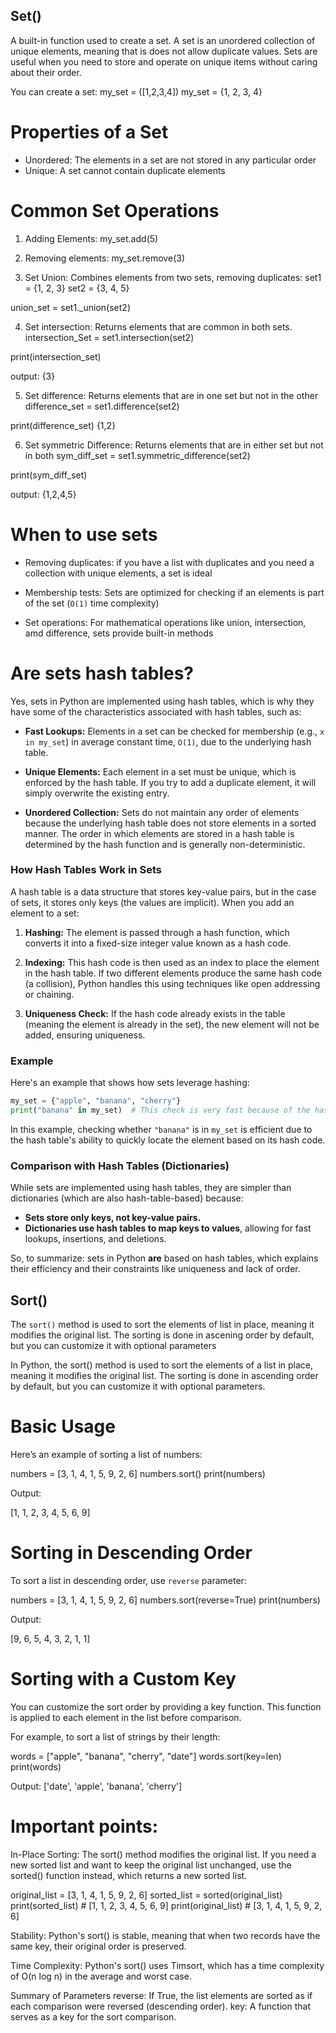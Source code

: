 ## Set()
A built-in function used to create a set. A set is an unordered collection of unique elements, meaning that is does not allow duplicate values.
Sets are useful when you need to store and operate on unique items without caring about their order. 

You can create a set:
my_set = ([1,2,3,4])
my_set = {1, 2, 3, 4}

# Properties of a Set
- Unordered: The elements in a set are not stored in any particular order
- Unique: A set cannot contain duplicate elements

# Common Set Operations
1. Adding Elements: 
my_set.add(5)

2. Removing elements:
my_set.remove(3)

3. Set Union:
Combines elements from two sets, removing duplicates:
set1 = {1, 2, 3}
set2 = {3, 4, 5}

union_set = set1._union(set2)

4. Set intersection:
Returns elements that are common in both sets.
intersection_Set = set1.intersection(set2)

print(intersection_set)

output: 
{3}

5. Set difference:
Returns elements that are in one set but not in the other
difference_set = set1.difference(set2)

print(difference_set)
{1,2}

6. Set symmetric Difference:
Returns elements that are in either set but not in both
sym_diff_set = set1.symmetric_difference(set2)

print(sym_diff_set)

output: 
{1,2,4,5}

# When to use sets
- Removing duplicates: if you have a list with duplicates and you need a collection with unique
elements, a set is ideal

- Membership tests: Sets are optimized for checking if an elements is part of the set (`O(1)` time complexity)

- Set operations: For mathematical operations like union, intersection, amd difference, sets provide built-in methods



# Are sets hash tables?
Yes, sets in Python are implemented using hash tables, which is why they have some of the characteristics associated with hash tables, such as:

- **Fast Lookups:** Elements in a set can be checked for membership (e.g., `x in my_set`) in average constant time, `O(1)`, due to the underlying hash table.
  
- **Unique Elements:** Each element in a set must be unique, which is enforced by the hash table. If you try to add a duplicate element, it will simply overwrite the existing entry.

- **Unordered Collection:** Sets do not maintain any order of elements because the underlying hash table does not store elements in a sorted manner. The order in which elements are stored in a hash table is determined by the hash function and is generally non-deterministic.

### How Hash Tables Work in Sets

A hash table is a data structure that stores key-value pairs, but in the case of sets, it stores only keys (the values are implicit). When you add an element to a set:

1. **Hashing:** The element is passed through a hash function, which converts it into a fixed-size integer value known as a hash code.
   
2. **Indexing:** This hash code is then used as an index to place the element in the hash table. If two different elements produce the same hash code (a collision), Python handles this using techniques like open addressing or chaining.

3. **Uniqueness Check:** If the hash code already exists in the table (meaning the element is already in the set), the new element will not be added, ensuring uniqueness.

### Example

Here's an example that shows how sets leverage hashing:

```python
my_set = {"apple", "banana", "cherry"}
print("banana" in my_set)  # This check is very fast because of the hash table.
```

In this example, checking whether `"banana"` is in `my_set` is efficient due to the hash table's ability to quickly locate the element based on its hash code.

### Comparison with Hash Tables (Dictionaries)

While sets are implemented using hash tables, they are simpler than dictionaries (which are also hash-table-based) because:

- **Sets store only keys, not key-value pairs.**
- **Dictionaries use hash tables to map keys to values**, allowing for fast lookups, insertions, and deletions.

So, to summarize: sets in Python **are** based on hash tables, which explains their efficiency and their constraints like uniqueness and lack of order.

## Sort()
The `sort()` method is used to sort the elements of list in place, meaning it modifies the original list. The sorting is done in ascening order by default,
but you can customize it with optional parameters


In Python, the sort() method is used to sort the elements of a list in place, meaning it modifies the original list. The sorting is done in ascending order by default, but you can customize it with optional parameters.

# Basic Usage
Here’s an example of sorting a list of numbers:

numbers = [3, 1, 4, 1, 5, 9, 2, 6]
numbers.sort()
print(numbers)

Output:

[1, 1, 2, 3, 4, 5, 6, 9]

# Sorting in Descending Order
To sort a list in descending order, use `reverse` parameter:

numbers = [3, 1, 4, 1, 5, 9, 2, 6]
numbers.sort(reverse=True)
print(numbers)

Output:

[9, 6, 5, 4, 3, 2, 1, 1]

# Sorting with a Custom Key
You can customize the sort order by providing a key function. This function is applied to each element in the list before comparison.

For example, to sort a list of strings by their length:

words = ["apple", "banana", "cherry", "date"]
words.sort(key=len)
print(words)

Output:
['date', 'apple', 'banana', 'cherry']

# Important points:
In-Place Sorting: The sort() method modifies the original list. If you need a new sorted list and want to keep the original list unchanged, use the sorted() function instead, which returns a new sorted list.

original_list = [3, 1, 4, 1, 5, 9, 2, 6]
sorted_list = sorted(original_list)
print(sorted_list)  # [1, 1, 2, 3, 4, 5, 6, 9]
print(original_list)  # [3, 1, 4, 1, 5, 9, 2, 6]

Stability: Python's sort() is stable, meaning that when two records have the same key, their original order is preserved.

Time Complexity: Python's sort() uses Timsort, which has a time complexity of O(n log n) in the average and worst case.

Summary of Parameters
reverse: If True, the list elements are sorted as if each comparison were reversed (descending order).
key: A function that serves as a key for the sort comparison.